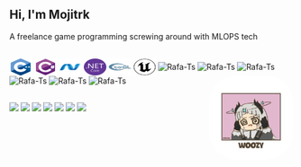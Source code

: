 ## Hi, I'm Mojitrk

A freelance game programming screwing around with MLOPS tech

<div style="display: inline_block"><br>
  <img align="center" alt="Rafa-Js" height="30" width="40" src="https://github.com/devicons/devicon/blob/master/icons/cplusplus/cplusplus-original.svg">
  <img align="center" alt="Rafa-Ts" height="30" width="40" src="https://github.com/devicons/devicon/blob/master/icons/csharp/csharp-original.svg">
  <img align="center" alt="Rafa-Ts" height="30" width="40" src="https://github.com/devicons/devicon/blob/master/icons/dot-net/dot-net-original.svg">
  <img align="center" alt="Rafa-Ts" height="30" width="40" src="https://github.com/devicons/devicon/blob/master/icons/dotnetcore/dotnetcore-original.svg">
  <img align="center" alt="Rafa-Ts" height="30" width="40" src="https://github.com/devicons/devicon/blob/master/icons/opengl/opengl-original.svg">
  <img align="center" alt="Rafa-Ts" height="30" width="40" src="https://github.com/devicons/devicon/blob/master/icons/unrealengine/unrealengine-original.svg">
  <img align="center" alt="Rafa-Ts" height="30" width="40" src="">
  <img align="center" alt="Rafa-Ts" height="30" width="40" src="">
  <img align="center" alt="Rafa-Ts" height="30" width="40" src="">
  <img align="center" alt="Rafa-Ts" height="30" width="40" src="">
  <img align="center" alt="Rafa-Ts" height="30" width="40" src="">
  <img align="center" alt="Rafa-Ts" height="30" width="40" src="">
  
  <img align="right" alt="Rafa-pic" height="150" style="border-radius:50px;" src="FgsJIoTVQAIF2gS.jpg?width=676&height=676">
</div>
  
  ##
 
<div> 
  <a href="https://github.com/mojitrk" target="_blank"><img src="https://img.shields.io/badge/GitHub-100000?style=for-the-badge&logo=github&logoColor=white" target="_blank"></a>
  <a href="https://instagram.com/mojitrk_" target="_blank"><img src="https://img.shields.io/badge/-Instagram-%23E4405F?style=for-the-badge&logo=instagram&logoColor=white" target="_blank"></a>
 	<a href="https://leetcode.com/Mojitrk/" target="_blank"><img src="https://img.shields.io/badge/-LeetCode-FFA116?style=for-the-badge&logo=LeetCode&logoColor=black" target="_blank"></a> 
 <a href="https://www.kaggle.com/mojitrk" target="_blank"><img src="https://img.shields.io/badge/Kaggle-20BEFF?style=for-the-badge&logo=Kaggle&logoColor=white" target="_blank"></a> 
  <a href = "mailto:mohitrk.ru@gmail.com"><img src="https://img.shields.io/badge/-Gmail-%23333?style=for-the-badge&logo=gmail&logoColor=white" target="_blank"></a>
  <a href="https://www.linkedin.com/in/mohitrk/" target="_blank"><img src="https://img.shields.io/badge/-LinkedIn-%230077B5?style=for-the-badge&logo=linkedin&logoColor=white" target="_blank"></a> 
  <a href="https://twitter.com/mojitrk" target="_blank"><img src="https://img.shields.io/badge/Twitter-1DA1F2?style=for-the-badge&logo=twitter&logoColor=white" target="_blank"></a> 
  
  
</div>
